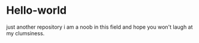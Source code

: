 # Hello-world
just another repository
i am a noob in this field and hope you won't laugh at my clumsiness.

